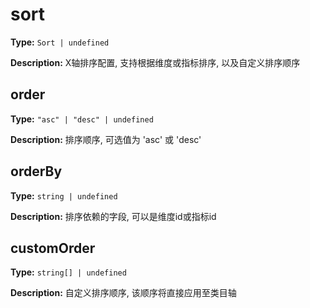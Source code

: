 # sort

**Type:** `Sort | undefined`

**Description:**
X轴排序配置, 支持根据维度或指标排序, 以及自定义排序顺序


## order

**Type:** `"asc" | "desc" | undefined`

**Description:**
排序顺序, 可选值为 'asc' 或 'desc'

## orderBy

**Type:** `string | undefined`

**Description:**
排序依赖的字段, 可以是维度id或指标id

## customOrder

**Type:** `string[] | undefined`

**Description:**
自定义排序顺序, 该顺序将直接应用至类目轴

